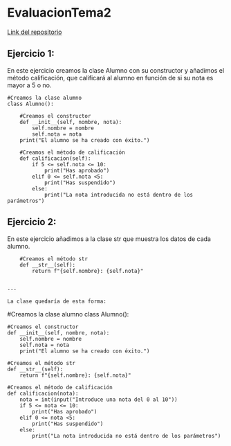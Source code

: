 # EvaluacionTema2

[Link del repositorio](https://github.com/pelahumi/EvaluacionTema2)

## Ejercicio 1:
En este ejercicio creamos la clase Alumno con su constructor y añadimos el método calificación, que calificará al alumno en función de si su nota es mayor a 5 o no.

```
#Creamos la clase alumno
class Alumno():

    #Creamos el constructor
    def __init__(self, nombre, nota):
        self.nombre = nombre
        self.nota = nota
    print("El alumno se ha creado con éxito.")
    
    #Creamos el método de calificación
    def calificacion(self):
        if 5 <= self.nota <= 10:
            print("Has aprobado")
        elif 0 <= self.nota <5:
            print("Has suspendido")
        else:
            print("La nota introducida no está dentro de los parámetros")
```

## Ejercicio 2:
En este ejercicio añadimos a la clase str que muestra los datos de cada alumno.

```
    #Creamos el método str
    def __str__(self):
        return f"{self.nombre}: {self.nota}"
        
        
---

La clase quedaría de esta forma:

```
#Creamos la clase alumno
class Alumno():

    #Creamos el constructor
    def __init__(self, nombre, nota):
        self.nombre = nombre
        self.nota = nota
        print("El alumno se ha creado con éxito.")
    
    #Creamos el método str
    def __str__(self):
        return f"{self.nombre}: {self.nota}"
    
    #Creamos el método de calificación
    def calificacion(nota):
        nota = int(input("Introduce una nota del 0 al 10"))
        if 5 <= nota <= 10:
            print("Has aprobado")
        elif 0 <= nota <5:
            print("Has suspendido")
        else:
            print("La nota introducida no está dentro de los parámetros")

